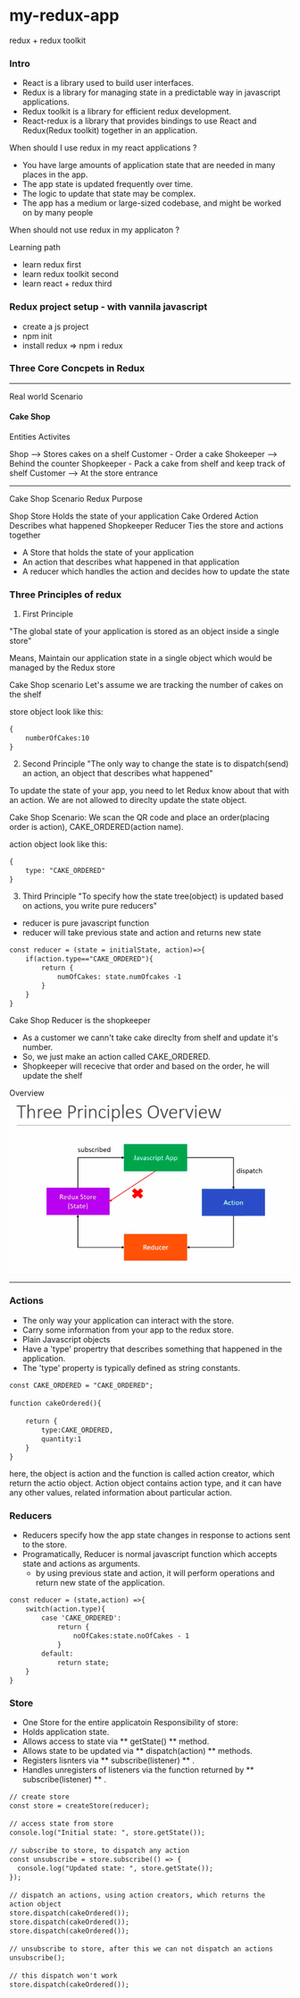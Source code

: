 # my-redux-app

redux + redux toolkit

### Intro

- React is a library used to build user interfaces.
- Redux is a library for managing state in a predictable way in javascript applications.
- Redux toolkit is a library for efficient redux development.
- React-redux is a library that provides bindings to use React and Redux(Redux toolkit) together in an application.

When should I use redux in my react applications ?

- You have large amounts of application state that are needed in many places in the app.
- The app state is updated frequently over time.
- The logic to update that state may be complex.
- The app has a medium or large-sized codebase, and might be worked on by many people

When should not use redux in my applicaton ?

Learning path

- learn redux first
- learn redux toolkit second
- learn react + redux third

### Redux project setup - with vannila javascript

- create a js project
- npm init
- install redux => npm i redux

### Three Core Concpets in Redux

---

Real world Scenario

#### Cake Shop

Entities Activites

Shop --> Stores cakes on a shelf Customer - Order a cake
Shokeeper --> Behind the counter Shopkeeper - Pack a cake from shelf and keep track of shelf
Customer --> At the store entrance

---

Cake Shop Scenario Redux Purpose

Shop Store Holds the state of your application
Cake Ordered Action Describes what happened
Shopkeeper Reducer Ties the store and actions together

- A Store that holds the state of your application
- An action that describes what happened in that application
- A reducer which handles the action and decides how to update the state

### Three Principles of redux

1. First Principle

"The global state of your application is stored as an object inside a single store"

Means, Maintain our application state in a single object which would be managed by the Redux store

Cake Shop scenario
Let's assume we are tracking the number of cakes on the shelf

store object look like this:

```
{
    numberOfCakes:10
}
```

2. Second Principle
   "The only way to change the state is to dispatch(send) an action, an object that describes what happened"

To update the state of your app, you need to let Redux know about that with an action.
We are not allowed to direclty update the state object.

Cake Shop Scenario:
We scan the QR code and place an order(placing order is action), CAKE_ORDERED(action name).

action object look like this:

```
{
    type: "CAKE_ORDERED"
}
```

3. Third Principle
   "To specify how the state tree(object) is updated based on actions, you write pure reducers"

- reducer is pure javascript function
- reducer will take previous state and action and returns new state

```
const reducer = (state = initialState, action)=>{
    if(action.type=="CAKE_ORDERED"){
        return {
            numOfCakes: state.numOfcakes -1
        }
    }
}
```

Cake Shop
Reducer is the shopkeeper

- As a customer we cann't take cake direclty from shelf and update it's number.
- So, we just make an action called CAKE_ORDERED.
- Shopkeeper will rececive that order and based on the order, he will update the shelf

Overview
![Redux overview](./redux_overview.png)

---

### Actions

- The only way your application can interact with the store.
- Carry some information from your app to the redux store.
- Plain Javascript objects
- Have a 'type' propertry that describes something that happened in the application.
- The 'type' property is typically defined as string constants.

```
const CAKE_ORDERED = "CAKE_ORDERED";

function cakeOrdered(){

    return {
        type:CAKE_ORDERED,
        quantity:1
    }
}
```

here, the object is action and the function is called action creator, which return the actio object.
Action object contains action type, and it can have any other values, related information about particular action.

### Reducers

- Reducers specify how the app state changes in response to actions sent to the store.
- Programatically, Reducer is normal javascript function which accepts state and actions as arguments.
  - by using previous state and action, it will perform operations and return new state of the application.

```
const reducer = (state,action) =>{
    switch(action.type){
        case 'CAKE_ORDERED':
            return {
                noOfCakes:state.noOfCakes - 1
            }
        default:
            return state;
    }
}
```

### Store

- One Store for the entire applicatoin
  Responsibility of store:
- Holds application state.
- Allows access to state via ** getState() ** method.
- Allows state to be updated via ** dispatch(action) ** methods.
- Registers lisnters via ** subscribe(listener) ** .
- Handles unregisters of listeners via the function returned by ** subscribe(listener) ** .

```
// create store
const store = createStore(reducer);

// access state from store
console.log("Initial state: ", store.getState());

// subscribe to store, to dispatch any action
const unsubscribe = store.subscribe(() => {
  console.log("Updated state: ", store.getState());
});

// dispatch an actions, using action creators, which returns the action object
store.dispatch(cakeOrdered());
store.dispatch(cakeOrdered());
store.dispatch(cakeOrdered());

// unsubscribe to store, after this we can not dispatch an actions
unsubscribe();

// this dispatch won't work
store.dispatch(cakeOrdered());
```
